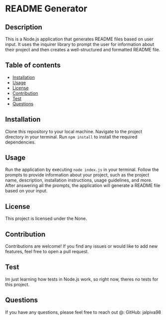 # README Generator

## Description

This is a Node.js application that generates README files based on user input. It uses the inquirer library to prompt the user for information about their project and then creates a well-structured and formatted README file.

## Table of contents

* [Installation](#installation)
* [Usage](#usage)
* [License](#license)
* [Contribution](#contribution)
* [Test](#test)
* [Questions](#questions)


## Installation
Clone this repository to your local machine. Navigate to the project directory in your terminal. Run `npm install` to install the required dependencies.

## Usage

Run the application by executing `node index.js` in your terminal.  Follow the prompts to provide information about your project, such as the project name, description, installation instructions, usage guidelines, and more. After answering all the prompts, the application will generate a README file based on your input.

## License

This project is licensed under the None. 

## Contribution
Contributions are welcome! If you find any issues or would like to add new features, feel free to open a pull request.

## Test
Im just learning how tests in Node.js work, so right now, theres no tests for this project.

## Questions
If you have any questions, please feel free to reach out @:
GitHub: jalpiva98